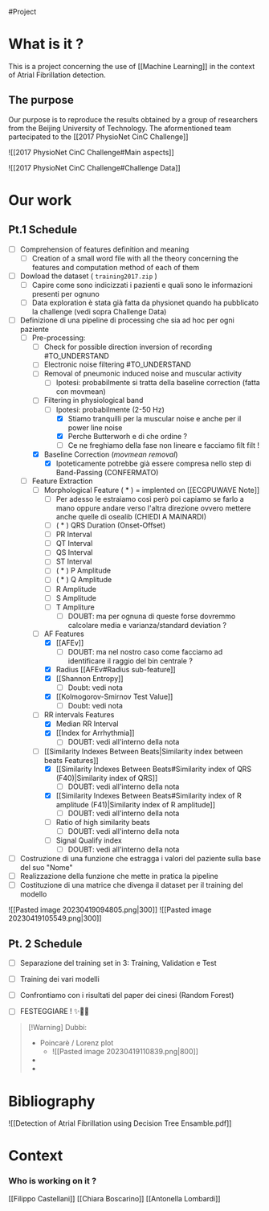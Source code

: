 #Project 

# What is it ?
This is a project concerning the use of [[Machine Learning]] in the context of Atrial Fibrillation detection.

## The purpose 
Our purpose is to reproduce the results obtained by a group of researchers from the Beijing University of Technology.
The aformentioned team partecipated to the [[2017 PhysioNet CinC Challenge]]

![[2017 PhysioNet CinC Challenge#Main aspects]]

![[2017 PhysioNet CinC Challenge#Challenge Data]]
# Our work

## Pt.1 Schedule

 - [ ] Comprehension of features definition and meaning
	 - [ ] Creation of a small word file with all the theory concerning the features and computation method of each of them
 - [ ] Dowload the dataset ( `training2017.zip` )
	 - [ ] Capire come sono indicizzati i pazienti e quali sono le informazioni presenti per ognuno
	 - [ ] Data exploration è stata già fatta da physionet quando ha pubblicato la challenge (vedi sopra Challenge Data)
 - [ ] Definizione di una pipeline di processing che sia ad hoc per ogni paziente
	 - [ ] Pre-processing:
		 - [ ] Check for possible direction inversion of recording #TO_UNDERSTAND 
		 - [ ] Electronic noise filtering #TO_UNDERSTAND 
		 - [ ] Removal of pneumonic induced noise and muscular activity
			 - [ ] Ipotesi: probabilmente si tratta della baseline correction (fatta con movmean)
		 - [ ] Filtering in physiological band
			 - [ ] Ipotesi: probabilmente (2-50 Hz)
				 - [x] Stiamo tranquilli per la muscular noise e anche per il power line noise
				 - [x] Perche Butterworh e di che ordine ? 
				 - [ ] Ce ne freghiamo della fase non lineare e facciamo filt filt !
		 - [x] Baseline Correction (*movmean removal*)
			 - [x] Ipoteticamente potrebbe già essere compresa nello step di Band-Passing (CONFERMATO)
	 - [ ] Feature Extraction
		 - [ ] Morphological Feature ( * ) = implented on [[ECGPUWAVE Note]]
			 - [ ] Per adesso le estraiamo così però poi capiamo se farlo a mano oppure andare verso l'altra direzione ovvero mettere anche quelle di osealib (CHIEDI A MAINARDI)
			 - [ ] ( * ) QRS Duration (Onset-Offset) 
			 - [ ] PR Interval
			 - [ ] QT Interval
			 - [ ] QS Interval
			 - [ ] ST Interval
			 - [ ] ( * ) P Amplitude
			 - [ ] ( * ) Q Amplitude
			 - [ ] R Amplitude
			 - [ ] S Amplitude
			 - [ ] T Ampliture
				 - [ ] DOUBT: ma per ognuna di queste forse dovremmo calcolare media e varianza/standard deviation ?
		 - [ ] AF Features
			 - [x] [[AFEv]] 
				 - [ ] DOUBT: ma nel nostro caso come facciamo ad identificare il raggio del bin centrale ?
			 - [x] Radius [[AFEv#Radius sub-feature]]
			 - [x] [[Shannon Entropy]] 
				 - [ ] Doubt: vedi nota
			 - [x] [[Kolmogorov-Smirnov Test Value]]
				 - [ ] Doubt: vedi nota
		 - [ ] RR intervals Features
			 - [x] Median RR Interval
			 - [x] [[Index for Arrhythmia]]
				 - [ ] DOUBT: vedi all'interno della nota
		 - [ ] [[Similarity Indexes Between Beats|Similarity index between beats Features]]
			 - [x] [[Similarity Indexes Between Beats#Similarity index of QRS (F40)|Similarity index of QRS]]
				 - [ ] DOUBT: vedi all'interno della nota
			 - [x] [[Similarity Indexes Between Beats#Similarity index of R amplitude (F41)|Similarity index of R amplitude]]
				 - [ ] DOUBT: vedi all'interno della nota
			 - [ ] Ratio of high similarity beats
				 - [ ] DOUBT: vedi all'interno della nota
			 - [ ] Signal Qualify index
				 - [ ] DOUBT: vedi all'interno della nota
 - [ ] Costruzione di una funzione che estragga i valori del paziente sulla base del suo "Nome"
 - [ ] Realizzazione della funzione che mette in pratica la pipeline
 - [ ] Costituzione di una matrice che divenga il dataset per il training del modello

![[Pasted image 20230419094805.png|300]] ![[Pasted image 20230419105549.png|300]]
## Pt. 2 Schedule

- [ ] Separazione del training set in 3: Training, Validation e Test
- [ ] Training dei vari modelli
- [ ] Confrontiamo con i risultati del paper dei cinesi (Random Forest)
- [ ] FESTEGGIARE ! ✨🍾🎉


> [!Warning] Dubbi:
>  - Poincarè / Lorenz plot
> 	 - ![[Pasted image 20230419110839.png|800]]
>  - 
>  - 
> 


# Bibliography

![[Detection of Atrial Fibrillation using Decision Tree Ensamble.pdf]]
# Context


### Who is working on it ?
[[Filippo Castellani]]
[[Chiara Boscarino]]
[[Antonella Lombardi]]
